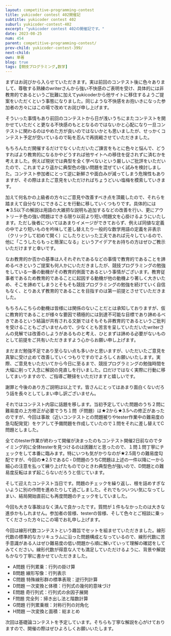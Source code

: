 ```yaml
---
layout: competitive-programming-contest
title: yukicoder contest 402開催記
subtitle: yukicoder contest 402
suburl: yukicoder-contest-402
excerpt: "yukicoder contest 402の開催記です。"
date: 2023-08-25
num: 454
parent: competitive-programming-contest/
prev-child: yukicoder-contest-399/
next-child: 
own: 単著
blog: true
tags: [競技プログラミング,数学]
---
```


まずはお詫びから入らせていただきます。実は前回のコンテスト後に色々ありまして、尊敬する熟練のwriterさんから強い不快感のご表明を受け、具体的には非教育的であるというご批難に加えてyukicoderから他サイトに移住するようご提案をいただくという事態になりました。同じような不快感をお抱いきになった参加者の方々にはこの場で改めてお詫び申し上げます。


そういった事情もあり前回のコンテストから日が浅いうちにまたコンテストを開かせていただくと更なる不快感のもととなるのではないかと心配になり一旦コンテストに関わるのはやめた方が良いのではないかとも思いましたが、せっかくコンテスト予定が空いているので恥を忍んで再挑戦させていただきました。

もちろんただ開催するだけでなくいただいたご諫言をもとに色々と悩んで、どうすればより教育的になるかやどうすれば他サイトへの移住を促されずに済むかを考えました。例えば現状では典型を全く学べないという厳しいご批評をいただいたので、これまでより遥かに典型色の強い問題を混ぜていく試みを検討しました。コンテスト参加者にとって逆に新鮮さや面白みが減ってしまう危険性もありますが、その際はまたご意見をいただければちょうどいい塩梅を模索していきます。

加えて何名かの上級者の方々にご意見や改善すべき点を頂戴したので、それらを踏まえて自分なりにできることを行動に移していくつもりです。具体的には★3.5以下の解説は用語の大雑把な説明も追加するなどの改善を行い、更にアウトリーチ色の強い問題はできる限り以前より短い問題文を心掛けるようにいたします。ただし後者についてはあまりイメージができておらず、例えば同値な定義の中でより短いものを吟味して差し替えたり一般的な数学用語の定義を非表示（クリックして初めて開く）にしたりといった工夫であれば元々しているので、他に「こうしたらもっと簡潔になる」というアイデアをお持ちの方はぜひご教示いただけますと幸いです。

なお教育的か否かの基準は人それぞれであるなどの事情で教育的であることを諦めるべきというご提案も何人かにいただきましたが、競技プログラミングの勉強をしている一番の動機がその教育的側面であるという事情がございます。教育従事者であるため教育的であることに起因する動機が他の動機より著しく大きいため、そこを諦めてしまうとそもそも競技プログラミングの勉強を続けていく自信もなく、とりあえず教育的であることを目指すのは第一前提とさせていただきました。

もちろんこちらの動機は皆様には関係のないことだとは承知しておりますが、仮に教育的であることが様々な要因で積極的には到達不可能な目標であり諦めるべきであるという結論が共有される文脈ではそもそも非教育的であるというご批判を受けることもございませんので、少なくとも苦言を呈していただいたwriterさんの見解では改善のしようがあるものと考え、ひとまずは諦める必要がないものとして前提をご共有いただきますよう心からお願い申し上げます。

まだまだ勉強不足であり至らない点も多いかと思いますが、いただいたご意見を真摯に受け止めて改善していくつもりですのでよろしくお願いいたします。実際、ご意見をいただいてから今日に至るまで、競技プログラミングの勉強時間を大幅に削って入念に解説の見直しを行いました。口だけではなく実際に行動に移してまいりますので、ご指導ご鞭撻をいただけますと嬉しいです。

謝罪と今後のあり方ご説明は以上です。皆さんにとってはあまり面白くないだろう話を長々としてしまい申し訳ございません。


それではコンテスト内容に話題を移します。当初予定していた問題のうち２問に難易度の上方修正が必要でうち１問（F問題）は★2から★3.5への修正があったのですが、今回は事故（近いコンテストとの問題被りやtester作業中の難易度の急勾配発覚）をケアして予備問題を作成していたので１問をそれに差し替えてC問題としました。

全てのtester作業が終わって開催が決まったのもコンテスト開催2日前なのでタイミング的に全体testerを見つけるのは困難だと思ったので、１問１問丁寧にチェックをして本番に臨みます。特にいつも気がかりなのが★2.5周りの難易度勾配ですが、今回の★2.5であるC・D問題のうちC問題は上述の一件以降に一から細心の注意を払って練り上げたものでひときわ典型色が強いので、D問題との難易度反転はまず起こらないだろうと信じています。


そして迎えたコンテスト当日です。問題のチェックを繰り返し、根を詰めすぎないように別の作問を進めたりして過ごしました。それでもついつい気になってしまい、結局開始直前にも再度問題のチェックをしていました。

今回も大きな事故はなく済んで良かったです。質問が１件もなかったのは大きな進歩かもしれません。参加者の皆様、testerの皆様、そして色々とご相談に乗ってくださった方々にこの場でお礼申し上げます。

今回は線形代数コンテストという趣旨でセットを組ませていただきました。線形代数の標準的なカリキュラムに沿った問題構成となっているので、線形代数に苦手意識がある人はぜひ難易度の低い問題から順に解いていって理解の確認をしてみてください。線形代数が得意な人でも満足していただけるように、背景や解説もかなり丁寧に書かせていただきました。
- A問題 行列累乗：行列の掛け算
- B問題 線形写像：行列表示
- C問題 特殊線形群の標準表現：逆行列計算
- D問題 一次変換と体積：行列式の幾何的意味づけ
- E問題 奇行列式：行列式の余因子展開
- F問題 完全列：掃き出し法と階数計算
- G問題 行列累乗根：対称行列の対角化
- H問題 一次変換と面積：総まとめ

次回は基礎論コンテストを予定しています。そちらも丁寧な解説を心がけておりますので、開催の際はぜひよろしくお願いいたします。
